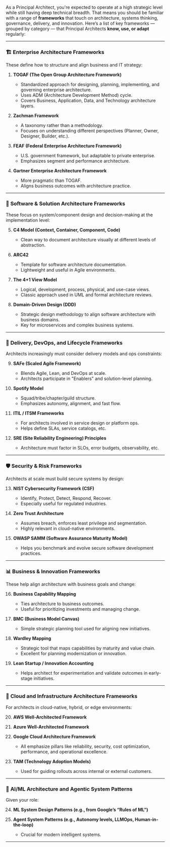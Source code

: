 As a Principal Architect, you're expected to operate at a high strategic level while still having deep technical breadth. That means you should be familiar with a range of **frameworks** that touch on architecture, systems thinking, governance, delivery, and innovation. Here’s a list of key frameworks — grouped by category — that Principal Architects **know, use, or adapt** regularly:

---

### 🏗️ **Enterprise Architecture Frameworks**

These define how to structure and align business and IT strategy:

1. **TOGAF (The Open Group Architecture Framework)**

   * Standardized approach for designing, planning, implementing, and governing enterprise architecture.
   * Uses ADM (Architecture Development Method) cycle.
   * Covers Business, Application, Data, and Technology architecture layers.

2. **Zachman Framework**

   * A taxonomy rather than a methodology.
   * Focuses on understanding different perspectives (Planner, Owner, Designer, Builder, etc.).

3. **FEAF (Federal Enterprise Architecture Framework)**

   * U.S. government framework, but adaptable to private enterprise.
   * Emphasizes segment and performance architecture.

4. **Gartner Enterprise Architecture Framework**

   * More pragmatic than TOGAF.
   * Aligns business outcomes with architecture practice.

---

### 🧠 **Software & Solution Architecture Frameworks**

These focus on system/component design and decision-making at the implementation level:

5. **C4 Model (Context, Container, Component, Code)**

   * Clean way to document architecture visually at different levels of abstraction.

6. **ARC42**

   * Template for software architecture documentation.
   * Lightweight and useful in Agile environments.

7. **The 4+1 View Model**

   * Logical, development, process, physical, and use-case views.
   * Classic approach used in UML and formal architecture reviews.

8. **Domain-Driven Design (DDD)**

   * Strategic design methodology to align software architecture with business domains.
   * Key for microservices and complex business systems.

---

### 🔄 **Delivery, DevOps, and Lifecycle Frameworks**

Architects increasingly must consider delivery models and ops constraints:

9. **SAFe (Scaled Agile Framework)**

   * Blends Agile, Lean, and DevOps at scale.
   * Architects participate in "Enablers" and solution-level planning.

10. **Spotify Model**

    * Squad/tribe/chapter/guild structure.
    * Emphasizes autonomy, alignment, and fast flow.

11. **ITIL / ITSM Frameworks**

    * For architects involved in service design or platform ops.
    * Helps define SLAs, service catalogs, etc.

12. **SRE (Site Reliability Engineering) Principles**

    * Architecture must factor in SLOs, error budgets, observability, etc.

---

### 🛡️ **Security & Risk Frameworks**

Architects at scale must build secure systems by design:

13. **NIST Cybersecurity Framework (CSF)**

    * Identify, Protect, Detect, Respond, Recover.
    * Especially useful for regulated industries.

14. **Zero Trust Architecture**

    * Assumes breach, enforces least privilege and segmentation.
    * Highly relevant in cloud-native environments.

15. **OWASP SAMM (Software Assurance Maturity Model)**

    * Helps you benchmark and evolve secure software development practices.

---

### 📊 **Business & Innovation Frameworks**

These help align architecture with business goals and change:

16. **Business Capability Mapping**

    * Ties architecture to business outcomes.
    * Useful for prioritizing investments and managing change.

17. **BMC (Business Model Canvas)**

    * Simple strategic planning tool used for aligning new initiatives.

18. **Wardley Mapping**

    * Strategic tool that maps capabilities by maturity and value chain.
    * Excellent for planning modernization or innovation.

19. **Lean Startup / Innovation Accounting**

    * Helps architect for experimentation and validate outcomes in early-stage initiatives.

---

### 📐 **Cloud and Infrastructure Architecture Frameworks**

For architects in cloud-native, hybrid, or edge environments:

20. **AWS Well-Architected Framework**

21. **Azure Well-Architected Framework**

22. **Google Cloud Architecture Framework**

    * All emphasize pillars like reliability, security, cost optimization, performance, and operational excellence.

23. **TAM (Technology Adoption Models)**

    * Used for guiding rollouts across internal or external customers.

---

### 🧬 **AI/ML Architecture and Agentic System Patterns**

Given your role:

24. **ML System Design Patterns (e.g., from Google’s “Rules of ML”)**
25. **Agent System Patterns (e.g., Autonomy levels, LLMOps, Human-in-the-loop)**

    * Crucial for modern intelligent systems.

---
